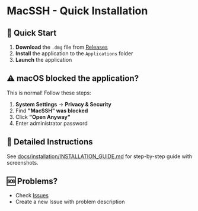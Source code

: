 # MacSSH - Quick Installation

## 🚀 Quick Start

1. **Download** the `.dmg` file from [Releases](https://github.com/Solvetronix/MacSSH/releases)
2. **Install** the application to the `Applications` folder
3. **Launch** the application

## ⚠️ macOS blocked the application?

This is normal! Follow these steps:

1. **System Settings** → **Privacy & Security**
2. Find **"MacSSH" was blocked**
3. Click **"Open Anyway"**
4. Enter administrator password

## 📖 Detailed Instructions

See [docs/installation/INSTALLATION_GUIDE.md](docs/installation/INSTALLATION_GUIDE.md) for step-by-step guide with screenshots.

## 🆘 Problems?

- Check [Issues](https://github.com/Solvetronix/MacSSH/issues)
- Create a new Issue with problem description
